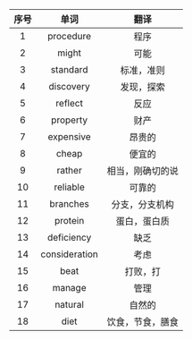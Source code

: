 | 序号 |     单词      |       翻译       |
| :--: | :-----------: | :--------------: |
|  1   |   procedure   |       程序       |
|  2   |     might     |       可能       |
|  3   |   standard    |    标准，准则    |
|  4   |   discovery   |    发现，探索    |
|  5   |    reflect    |       反应       |
|  6   |   property    |       财产       |
|  7   |   expensive   |      昂贵的      |
|  8   |     cheap     |      便宜的      |
|  9   |    rather     | 相当，刚确切的说 |
|  10  |   reliable    |      可靠的      |
|  11  |   branches    |  分支，分支机构  |
|  12  |    protein    |   蛋白，蛋白质   |
|  13  |  deficiency   |       缺乏       |
|  14  | consideration |       考虑       |
|  15  |     beat      |     打败，打     |
|  16  |    manage     |       管理       |
|  17  |    natural    |      自然的      |
|  18  |     diet      | 饮食，节食，膳食 |

